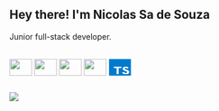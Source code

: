 <h2>Hey there! I'm Nicolas Sa de Souza</h2>

Junior full-stack developer.

<!-- ## -->

<div style="display: inline_block"><br>
  <img align="center" height="30" width="40" src="https://cdn.jsdelivr.net/gh/devicons/devicon/icons/csharp/csharp-original.svg">
  <img align="center" height="30" width="40" src="https://cdn.jsdelivr.net/gh/devicons/devicon/icons/dot-net/dot-net-original.svg" />
  <img align="center" height="30" width="40" src="https://cdn.jsdelivr.net/gh/devicons/devicon/icons/mysql/mysql-original.svg">
<!--   <img align="center" height="30" width="40" src="https://cdn.jsdelivr.net/gh/devicons/devicon/icons/amazonwebservices/amazonwebservices-original.svg"> -->
  <img align="center" height="30" width="40" src="https://cdn.jsdelivr.net/gh/devicons/devicon/icons/react/react-original.svg">
  <img align="center" height="30" width="40" src="https://raw.githubusercontent.com/devicons/devicon/master/icons/typescript/typescript-plain.svg">
</div>

<!-- <br/> -->

##

<a href="https://github.com/nsds26">
<!--   <img height="150em" src="https://github-readme-stats.vercel.app/api?username=nick-souza&theme=dark&show_icons=true" /> -->
  <img height="150em" src="https://github-readme-stats.vercel.app/api/top-langs/?username=nick-souza&theme=dark&layout=compact" />
</a>




